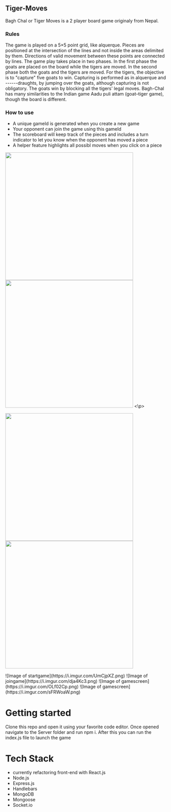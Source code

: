 ## Tiger-Moves

Bagh Chal or Tiger Moves is a 2 player board game originaly from Nepal. 

### Rules
The game is played on a 5×5 point grid, like alquerque. Pieces are positioned at the intersection of the lines and not inside the areas delimited by them. Directions of valid movement between these points are connected by lines. The game play takes place in two phases. In the first phase the goats are placed on the board while the tigers are moved. In the second phase both the goats and the tigers are moved. For the tigers, the objective is to "capture" five goats to win. Capturing is performed as in alquerque and ------draughts, by jumping over the goats, although capturing is not obligatory. The goats win by blocking all the tigers' legal moves. Bagh-Chal has many similarities to the Indian game Aadu puli attam (goat–tiger game), though the board is different.

### How to use
- A unique gameId is generated when you create a new game
- Your opponent can join the game using this gameId
- The scoreboard will keep track of the pieces and includes a turn indicator to let you know when the opponent has moved a piece
- A helper feature highlights all possibl moves when you click on a piece 

<p float=left>
<img src="https://i.imgur.com/UmCjpXZ.png" width="400" height="400">
<img src="https://i.imgur.com/dja4Kc3.png" width="400" height="400">
<\p>
<p float=left>
<img src="https://i.imgur.com/OLf02Cp.png" width="400" height="400">
<img src="https://i.imgur.com/sFRWoaW.png" width="400" height="400">
 </p>
![Image of startgame](https://i.imgur.com/UmCjpXZ.png)
![Image of joingame](https://i.imgur.com/dja4Kc3.png)
![Image of gamescreen](https://i.imgur.com/OLf02Cp.png)
![Image of gamescreen](https://i.imgur.com/sFRWoaW.png)


# Getting started
Clone this repo and open it using your favorite code editor. Once opened navigate to the Server folder and run npm i.
After this you can run the index.js file to launch the game 

# Tech Stack
- currently refactoring front-end with React.js
- Node.js
- Express.js
- Handlebars
- MongoDB
- Mongoose
- Socket.io
